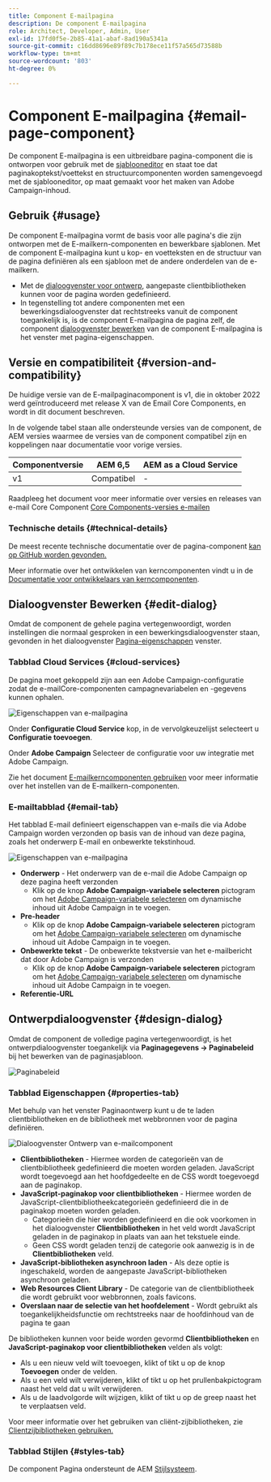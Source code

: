 ```yaml
---
title: Component E-mailpagina
description: De component E-mailpagina
role: Architect, Developer, Admin, User
exl-id: 17fd0f5e-2b85-41a1-abaf-8ad190a5341a
source-git-commit: c16dd8696e89f89c7b178ece11f57a565d73588b
workflow-type: tm+mt
source-wordcount: '803'
ht-degree: 0%

---
```



# Component E-mailpagina {#email-page-component}

De component E-mailpagina is een uitbreidbare pagina-component die is ontworpen voor gebruik met de [sjablooneditor](https://experienceleague.adobe.com/docs/experience-manager-cloud-service/sites/authoring/features/templates.html) en staat toe dat paginakoptekst/voettekst en structuurcomponenten worden samengevoegd met de sjablooneditor, op maat gemaakt voor het maken van Adobe Campaign-inhoud.

## Gebruik {#usage}

De component E-mailpagina vormt de basis voor alle pagina&#39;s die zijn ontworpen met de E-mailkern-componenten en bewerkbare sjablonen. Met de component E-mailpagina kunt u kop- en voetteksten en de structuur van de pagina definiëren als een sjabloon met de andere onderdelen van de e-mailkern.

* Met de [dialoogvenster voor ontwerp,](#design-dialog) aangepaste clientbibliotheken kunnen voor de pagina worden gedefinieerd.
* In tegenstelling tot andere componenten met een bewerkingsdialoogvenster dat rechtstreeks vanuit de component toegankelijk is, is de component E-mailpagina de pagina zelf, de component [dialoogvenster bewerken](#edit-dialog) van de component E-mailpagina is het venster met pagina-eigenschappen.

## Versie en compatibiliteit {#version-and-compatibility}

De huidige versie van de E-mailpaginacomponent is v1, die in oktober 2022 werd geïntroduceerd met release X van de Email Core Components, en wordt in dit document beschreven.

In de volgende tabel staan alle ondersteunde versies van de component, de AEM versies waarmee de versies van de component compatibel zijn en koppelingen naar documentatie voor vorige versies.

| Componentversie | AEM 6,5 | AEM as a Cloud Service |
|---|---|---|
| v1 | Compatibel | - |

Raadpleeg het document voor meer informatie over versies en releases van e-mail Core Component [Core Components-versies e-mailen](/help/email/versions.md)

### Technische details {#technical-details}

De meest recente technische documentatie over de pagina-component [kan op GitHub worden gevonden.](https://adobe.com/go/aem_cmp_tech_email_page_v1)

Meer informatie over het ontwikkelen van kerncomponenten vindt u in de [Documentatie voor ontwikkelaars van kerncomponenten](/help/developing/overview.md).

## Dialoogvenster Bewerken {#edit-dialog}

Omdat de component de gehele pagina vertegenwoordigt, worden instellingen die normaal gesproken in een bewerkingsdialoogvenster staan, gevonden in het dialoogvenster [Pagina-eigenschappen](https://experienceleague.adobe.com/docs/experience-manager-cloud-service/sites/authoring/fundamentals/page-properties.html) venster.

### Tabblad Cloud Services {#cloud-services}

De pagina moet gekoppeld zijn aan een Adobe Campaign-configuratie zodat de e-mailCore-componenten campagnevariabelen en -gegevens kunnen ophalen.

![Eigenschappen van e-mailpagina](/help/email/assets/email-page-properties.png)

Onder **Configuratie Cloud Service** kop, in de vervolgkeuzelijst selecteert u **Configuratie toevoegen**.

Onder **Adobe Campaign** Selecteer de configuratie voor uw integratie met Adobe Campaign.

Zie het document [E-mailkerncomponenten gebruiken](/help/email/using.md) voor meer informatie over het instellen van de E-mailkern-componenten.

### E-mailtabblad {#email-tab}

Het tabblad E-mail definieert eigenschappen van e-mails die via Adobe Campaign worden verzonden op basis van de inhoud van deze pagina, zoals het onderwerp E-mail en onbewerkte tekstinhoud.

![Eigenschappen van e-mailpagina](/help/email/assets/email-page-properties-email.png)

* **Onderwerp** - Het onderwerp van de e-mail die Adobe Campaign op deze pagina heeft verzonden
   * Klik op de knop **Adobe Campaign-variabele selecteren** pictogram om het [Adobe Campaign-variabele selecteren](/help/email/campaign-variables.md) om dynamische inhoud uit Adobe Campaign in te voegen.
* **Pre-header**
   * Klik op de knop **Adobe Campaign-variabele selecteren** pictogram om het [Adobe Campaign-variabele selecteren](/help/email/campaign-variables.md) om dynamische inhoud uit Adobe Campaign in te voegen.
* **Onbewerkte tekst** - De onbewerkte tekstversie van het e-mailbericht dat door Adobe Campaign is verzonden
   * Klik op de knop **Adobe Campaign-variabele selecteren** pictogram om het [Adobe Campaign-variabele selecteren](/help/email/campaign-variables.md) om dynamische inhoud uit Adobe Campaign in te voegen.
* **Referentie-URL**

## Ontwerpdialoogvenster {#design-dialog}

Omdat de component de volledige pagina vertegenwoordigt, is het ontwerpdialoogvenster toegankelijk via **Paginagegevens -> Paginabeleid** bij het bewerken van de paginasjabloon.

![Paginabeleid](/help/assets/page-policy.png)

### Tabblad Eigenschappen {#properties-tab}

Met behulp van het venster Paginaontwerp kunt u de te laden clientbibliotheken en de bibliotheek met webbronnen voor de pagina definiëren.

![Dialoogvenster Ontwerp van e-mailcomponent](/help/email/assets/email-page-design.png)

* **Clientbibliotheken** - Hiermee worden de categorieën van de clientbibliotheek gedefinieerd die moeten worden geladen. JavaScript wordt toegevoegd aan het hoofdgedeelte en de CSS wordt toegevoegd aan de paginakop.
* **JavaScript-paginakop voor clientbibliotheken** - Hiermee worden de JavaScript-clientbibliotheekcategorieën gedefinieerd die in de paginakop moeten worden geladen.
   * Categorieën die hier worden gedefinieerd en die ook voorkomen in het dialoogvenster **Clientbibliotheken** in het veld wordt JavaScript geladen in de paginakop in plaats van aan het tekstuele einde.
   * Geen CSS wordt geladen tenzij de categorie ook aanwezig is in de **Clientbibliotheken** veld.
* **JavaScript-bibliotheken asynchroon laden** - Als deze optie is ingeschakeld, worden de aangepaste JavaScript-bibliotheken asynchroon geladen.
* **Web Resources Client Library** - De categorie van de clientbibliotheek die wordt gebruikt voor webbronnen, zoals favicons.
* **Overslaan naar de selectie van het hoofdelement** - Wordt gebruikt als toegankelijkheidsfunctie om rechtstreeks naar de hoofdinhoud van de pagina te gaan

De bibliotheken kunnen voor beide worden gevormd **Clientbibliotheken** en **JavaScript-paginakop voor clientbibliotheken** velden als volgt:

* Als u een nieuw veld wilt toevoegen, klikt of tikt u op de knop **Toevoegen** onder de velden.
* Als u een veld wilt verwijderen, klikt of tikt u op het prullenbakpictogram naast het veld dat u wilt verwijderen.
* Als u de laadvolgorde wilt wijzigen, klikt of tikt u op de greep naast het te verplaatsen veld.

Voor meer informatie over het gebruiken van cliënt-zijbibliotheken, zie [Clientzijbibliotheken gebruiken.](https://helpx.adobe.com/experience-manager/6-5/sites/developing/using/clientlibs.html)

### Tabblad Stijlen {#styles-tab}

De component Pagina ondersteunt de AEM [Stijlsysteem](/help/get-started/authoring.md#component-styling).
